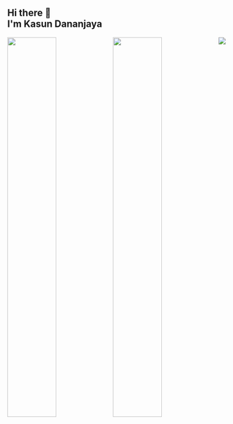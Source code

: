 ## Hi there 👋<br>I'm Kasun Dananjaya
<!-- ![Kasun's Github Stats] -->
<img align="left" width="47%" src="https://github-readme-stats.vercel.app/api?username=kasunicts48&theme=github_dark&show_icons=true&layout=compact" />
<!-- ![Kasun's Top Langs] -->
<img align="left" width="47%" src="https://github-readme-stats.vercel.app/api/top-langs/?username=kasunicts48&theme=github_dark&show_icons=true&layout=compact" />

<img align="left" src="https://img.shields.io/badge/node.js-6DA55F?style=for-the-badge&logo=node.js&logoColor=white" />


<!--
**kasunicts48/kasunicts48** is a ✨ _special_ ✨ repository because its `README.md` (this file) appears on your GitHub profile.

Here are some ideas to get you started:

- 🔭 I’m currently working on ...
- 🌱 I’m currently learning ...
- 👯 I’m looking to collaborate on ...
- 🤔 I’m looking for help with ...
- 💬 Ask me about ...
- 📫 How to reach me: ...
- 😄 Pronouns: ...
- ⚡ Fun fact: ...
-->
